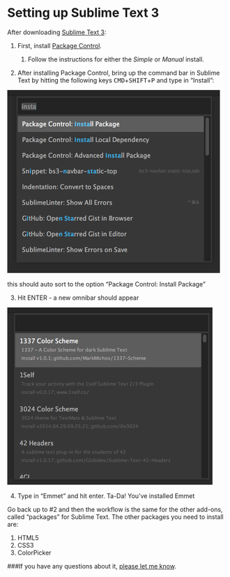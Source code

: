 Setting up Sublime Text 3
========
After downloading [Sublime Text 3](http://sublimetext.com/3):

1. First, install [Package Control](http://packagecontro.io).
	1. Follow the instructions for either the *Simple* or *Manual* install.

2. After installing Package Control, bring up the command bar in Sublime Text by hitting the following keys <kbd>CMD</kbd>+<kbd>SHIFT</kbd>+<kbd>P</kbd> and type in “Install”:

![Step 1](imgs/step1.png)

this should auto sort to the option “Package Control: Install Package”


3. Hit ENTER - a new omnibar should appear

![Step 2](imgs/step2.png)

4. Type in “Emmet” and hit enter. Ta-Da! You’ve installed Emmet

Go back up to #2 and then the workflow is the same for the other add-ons, called “packages” for Sublime Text.
The other packages you need to install are:

1. HTML5
2. CSS3
3. ColorPicker 

###If you have any questions about it, [please let me know](mailto:alexmyers@creighton.edu).